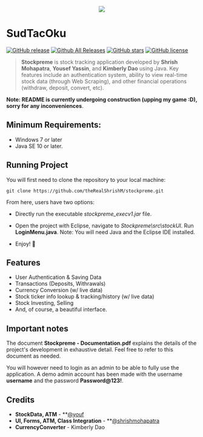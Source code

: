 <span title="SudTacOku Game Page Screenshot">
 <p align="center">
  <img src="https://github.com/theRealShrishM/stockpreme/blob/master/src/img/stockpreme-login.jpg">
 </p>
</span>

# SudTacOku
[![GitHub release](https://img.shields.io/github/v/release/Yyassin/Stockpreme.svg?colorB=97CA00?label=version)](https://github.com/Yyassin/Stockpreme/releases/latest) [![Github All Releases](https://img.shields.io/github/downloads/Yyassin/Stockpreme/total.svg?colorB=97CA00)](https://github.com/Yyassin/SudTacOku/releases) [![GitHub stars](https://img.shields.io/github/stars/Yyassin/Stockpreme.svg?colorB=007EC6)](https://github.com/Yyassin/Stockpreme/stargazers)  [![GitHub license](https://img.shields.io/badge/license-MIT-blue.svg)](https://raw.githubusercontent.com/Yyassin/Stockpreme/master/LICENSE)

> **Stockpreme** is stock tracking application developed by **Shrish Mohapatra**, **Yousef Yassin**, and **Kimberly Dao** using Java. Key features include an authentication system, ability to view real-time stock data (through Web Scraping), and other financial operations (withdraw, deposit, convert, etc).

**Note: README is currently undergoing construction (upping my game :D), sorry for any inconveniences**.

<!--- Supports all major media players, including full **Spotify**, **Google Play Music Desktop Player** and **Chrome/Firefox webplayer** support (thanks to **[@tjhrulz](https://github.com/tjhrulz)** and **[@khanhas](https://github.com/khanhas)**)  for the amazing plugins used in this skin). --->

## Minimum Requirements:
 - Windows 7 or later
 - Java SE 10 or later.
 
## Running Project
You will first need to clone the repository to your local machine:
```
git clone https://github.com/theRealShrishM/stockpreme.git
```
From here, users have two options:

* Directly run the executable *stockpreme_execv1.jar* file.

* Open the project with Eclipse, navigate to *Stockpreme\src\stockUI*.
  Run **LoginMenu.java**.
  Note: You will need Java and the Eclipse IDE installed.
  
 * Enjoy! 🎉

## Features
- User Authentication & Saving Data
- Transactions (Deposits, Withrawals)
- Currency Conversion (w/ live data)
- Stock ticker info lookup & tracking/history (w/ live data)
- Stock Investing, Selling
- And, of course, a beautiful interface.

## Important notes
The document **Stockpreme - Documentation.pdf** explains the details of the project's development in exhaustive detail. Feel free to refer to this document as needed.

You will however need to login as an admin to be able to fully use the application. A demo admin account has been made with the username **username** and the password **Password@123!**.


## Credits

- **StockData, ATM** - **[@youf](https://github.com/Yyassin) 
- **UI, Forms, ATM, Class Integration** - **[@shrishmohapatra](https://github.com/shrish-mohapatra)
- **CurrencyConverter** - Kimberly Dao
